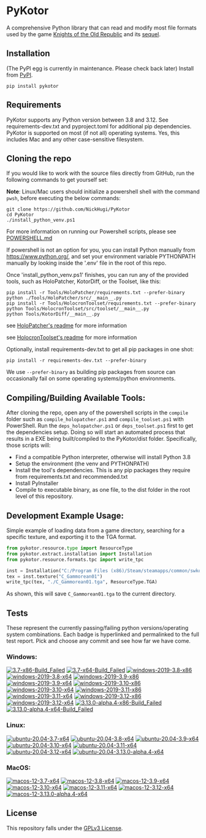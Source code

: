 
PyKotor
=======
A comprehensive Python library that can read and modify most file formats used by the game [Knights of the Old Republic](https://en.wikipedia.org/wiki/Star_Wars:_Knights_of_the_Old_Republic_(video_game)) and its [sequel](https://en.wikipedia.org/wiki/Star_Wars_Knights_of_the_Old_Republic_II:_The_Sith_Lords).

## Installation
(The PyPI egg is currently in maintenance. Please check back later) Install from [PyPI](https://pypi.org/project/PyKotor/).
```commandline
pip install pykotor
```

## Requirements
PyKotor supports any Python version between 3.8 and 3.12. See requirements-dev.txt and pyproject.toml for additional pip dependencies.
PyKotor is supported on most (if not all) operating systems. Yes, this includes Mac and any other case-sensitive filesystem.

## Cloning the repo
If you would like to work with the source files directly from GitHub, run the following commands to get yourself set:

**Note**: Linux/Mac users should initialize a powershell shell with the command `pwsh`, before executing the below commands:

```commandline
git clone https://github.com/NickHugi/PyKotor
cd PyKotor
./install_python_venv.ps1
```
For more information on running our Powershell scripts, please see [POWERSHELL.md](https://github.com/NickHugi/PyKotor/blob/master/POWERSHELL.md)

If powershell is not an option for you, you can install Python manually from https://www.python.org/, and set your environment variable PYTHONPATH manually by looking inside the '.env' file in the root of this repo.


Once 'install_python_venv.ps1' finishes, you can run any of the provided tools, such as HoloPatcher, KotorDiff, or the Toolset, like this:
```commandline
pip install -r Tools/HoloPatcher/requirements.txt --prefer-binary
python ./Tools/HoloPatcher/src/__main__.py
pip install -r Tools/HolocronToolset/requirements.txt --prefer-binary
python Tools/HolocronToolset/src/toolset/__main__.py
python Tools/KotorDiff/__main__.py
```

see [HoloPatcher's readme](https://github.com/NickHugi/PyKotor/tree/master/Tools/HoloPatcher#readme) for more information

see [HolocronToolset's readme](https://github.com/NickHugi/PyKotor/tree/master/Tools/HolocronToolset#readme) for more information

Optionally, install requirements-dev.txt to get all pip packages in one shot:
```commandline
pip install -r requirements-dev.txt --prefer-binary
```
We use `--prefer-binary` as building pip packages from source can occasionally fail on some operating systems/python environments.

## Compiling/Building Available Tools:
After cloning the repo, open any of the powershell scripts in the `compile` folder such as `compile_holopatcher.ps1` and `compile_toolset.ps1` with PowerShell. Run the `deps_holopatcher.ps1` or `deps_toolset.ps1` first to get the dependencies setup. Doing so will start an automated process that results in a EXE being built/compiled to the PyKotor/dist folder. Specifically, those scripts will:
- Find a compatible Python interpreter, otherwise will install Python 3.8
- Setup the environment (the venv and PYTHONPATH)
- Install the tool's dependencies. This is any pip packages they require from requirements.txt and recommended.txt
- Install PyInstaller
- Compile to executable binary, as one file, to the dist folder in the root level of this repository.


## Development Example Usage:
Simple example of loading data from a game directory, searching for a specific texture, and exporting it to the TGA format.
```python
from pykotor.resource.type import ResourceType
from pykotor.extract.installation import Installation
from pykotor.resource.formats.tpc import write_tpc

inst = Installation("C:/Program Files (x86)/Steam/steamapps/common/swkotor")
tex = inst.texture("C_Gammorean01")
write_tpc(tex, "./C_Gammorean01.tga", ResourceType.TGA)
```
As shown, this will save `C_Gammorean01.tga` to the current directory.

## Tests

These represent the currently passing/failing python versions/operating system combinations. Each badge is hyperlinked and permalinked to the full test report. Pick and choose any commit and see how far we have come.

### Windows:

<!-- WINDOWS-BADGES-START -->
[![3.7-x86-Build_Failed](https://img.shields.io/badge/3.7--x86_Build_Failed-lightgrey)](https://github.com/NickHugi/PyKotor/actions/runs/8088641806)
[![3.7-x64-Build_Failed](https://img.shields.io/badge/3.7--x64_Build_Failed-lightgrey)](https://github.com/NickHugi/PyKotor/actions/runs/8088641806)
[![windows-2019-3.8-x86](https://img.shields.io/badge/build-3.8--x86_Passing_631-brightgreen?style=plastic&logo=simple-icons&logoColor=%23FF5e34&label=9&labelColor=%23c71818&color=%232f991a)](https://github.com/NickHugi/PyKotor/blob/3ccf2c539e0daa2f601ed4ba69b3e6a1384912f9/tests/results/pytest_report_windows-2019_3.8_x86/pytest_report.html)
[![windows-2019-3.8-x64](https://img.shields.io/badge/build-3.8--x64_Passing_631-brightgreen?style=plastic&logo=simple-icons&logoColor=%23FF5e34&label=9&labelColor=%23c71818&color=%232f991a)](https://github.com/NickHugi/PyKotor/blob/3ccf2c539e0daa2f601ed4ba69b3e6a1384912f9/tests/results/pytest_report_windows-2019_3.8_x64/pytest_report.html)
[![windows-2019-3.9-x86](https://img.shields.io/badge/build-3.9--x86_Passing_631-brightgreen?style=plastic&logo=simple-icons&logoColor=%23FF5e34&label=9&labelColor=%23c71818&color=%232f991a)](https://github.com/NickHugi/PyKotor/blob/3ccf2c539e0daa2f601ed4ba69b3e6a1384912f9/tests/results/pytest_report_windows-2019_3.9_x86/pytest_report.html)
[![windows-2019-3.9-x64](https://img.shields.io/badge/build-3.9--x64_Passing_631-brightgreen?style=plastic&logo=simple-icons&logoColor=%23FF5e34&label=9&labelColor=%23c71818&color=%232f991a)](https://github.com/NickHugi/PyKotor/blob/3ccf2c539e0daa2f601ed4ba69b3e6a1384912f9/tests/results/pytest_report_windows-2019_3.9_x64/pytest_report.html)
[![windows-2019-3.10-x86](https://img.shields.io/badge/build-3.10--x86_Passing_631-brightgreen?style=plastic&logo=simple-icons&logoColor=%23FF5e34&label=9&labelColor=%23c71818&color=%232f991a)](https://github.com/NickHugi/PyKotor/blob/3ccf2c539e0daa2f601ed4ba69b3e6a1384912f9/tests/results/pytest_report_windows-2019_3.10_x86/pytest_report.html)
[![windows-2019-3.10-x64](https://img.shields.io/badge/build-3.10--x64_Passing_631-brightgreen?style=plastic&logo=simple-icons&logoColor=%23FF5e34&label=9&labelColor=%23c71818&color=%232f991a)](https://github.com/NickHugi/PyKotor/blob/3ccf2c539e0daa2f601ed4ba69b3e6a1384912f9/tests/results/pytest_report_windows-2019_3.10_x64/pytest_report.html)
[![windows-2019-3.11-x86](https://img.shields.io/badge/build-3.11--x86_Passing_631-brightgreen?style=plastic&logo=simple-icons&logoColor=%23FF5e34&label=9&labelColor=%23c71818&color=%232f991a)](https://github.com/NickHugi/PyKotor/blob/3ccf2c539e0daa2f601ed4ba69b3e6a1384912f9/tests/results/pytest_report_windows-2019_3.11_x86/pytest_report.html)
[![windows-2019-3.11-x64](https://img.shields.io/badge/build-3.11--x64_Passing_631-brightgreen?style=plastic&logo=simple-icons&logoColor=%23FF5e34&label=9&labelColor=%23c71818&color=%232f991a)](https://github.com/NickHugi/PyKotor/blob/3ccf2c539e0daa2f601ed4ba69b3e6a1384912f9/tests/results/pytest_report_windows-2019_3.11_x64/pytest_report.html)
[![windows-2019-3.12-x86](https://img.shields.io/badge/build-3.12--x86_Passing_631-brightgreen?style=plastic&logo=simple-icons&logoColor=%23FF5e34&label=9&labelColor=%23c71818&color=%232f991a)](https://github.com/NickHugi/PyKotor/blob/3ccf2c539e0daa2f601ed4ba69b3e6a1384912f9/tests/results/pytest_report_windows-2019_3.12_x86/pytest_report.html)
[![windows-2019-3.12-x64](https://img.shields.io/badge/build-3.12--x64_Passing_631-brightgreen?style=plastic&logo=simple-icons&logoColor=%23FF5e34&label=9&labelColor=%23c71818&color=%232f991a)](https://github.com/NickHugi/PyKotor/blob/3ccf2c539e0daa2f601ed4ba69b3e6a1384912f9/tests/results/pytest_report_windows-2019_3.12_x64/pytest_report.html)
[![3.13.0-alpha.4-x86-Build_Failed](https://img.shields.io/badge/3.13.0--alpha.4--x86_Build_Failed-lightgrey)](https://github.com/NickHugi/PyKotor/actions/runs/8088641806)
[![3.13.0-alpha.4-x64-Build_Failed](https://img.shields.io/badge/3.13.0--alpha.4--x64_Build_Failed-lightgrey)](https://github.com/NickHugi/PyKotor/actions/runs/8088641806)
<!-- WINDOWS-BADGES-END -->

### Linux:

<!-- LINUX-BADGES-START -->
[![ubuntu-20.04-3.7-x64](https://img.shields.io/badge/build-3.7--x64_Passing_0-brightgreen?style=plastic&logo=simple-icons&logoColor=%23FF5e34&label=1&labelColor=%23c71818&color=%232f991a)](https://github.com/NickHugi/PyKotor/blob/3ccf2c539e0daa2f601ed4ba69b3e6a1384912f9/tests/results/pytest_report_ubuntu-20.04_3.7_x64/pytest_report.html)
[![ubuntu-20.04-3.8-x64](https://img.shields.io/badge/build-3.8--x64_Passing_631-brightgreen?style=plastic&logo=simple-icons&logoColor=%23FF5e34&label=9&labelColor=%23c71818&color=%232f991a)](https://github.com/NickHugi/PyKotor/blob/3ccf2c539e0daa2f601ed4ba69b3e6a1384912f9/tests/results/pytest_report_ubuntu-20.04_3.8_x64/pytest_report.html)
[![ubuntu-20.04-3.9-x64](https://img.shields.io/badge/build-3.9--x64_Passing_631-brightgreen?style=plastic&logo=simple-icons&logoColor=%23FF5e34&label=9&labelColor=%23c71818&color=%232f991a)](https://github.com/NickHugi/PyKotor/blob/3ccf2c539e0daa2f601ed4ba69b3e6a1384912f9/tests/results/pytest_report_ubuntu-20.04_3.9_x64/pytest_report.html)
[![ubuntu-20.04-3.10-x64](https://img.shields.io/badge/build-3.10--x64_Passing_631-brightgreen?style=plastic&logo=simple-icons&logoColor=%23FF5e34&label=9&labelColor=%23c71818&color=%232f991a)](https://github.com/NickHugi/PyKotor/blob/3ccf2c539e0daa2f601ed4ba69b3e6a1384912f9/tests/results/pytest_report_ubuntu-20.04_3.10_x64/pytest_report.html)
[![ubuntu-20.04-3.11-x64](https://img.shields.io/badge/build-3.11--x64_Passing_631-brightgreen?style=plastic&logo=simple-icons&logoColor=%23FF5e34&label=9&labelColor=%23c71818&color=%232f991a)](https://github.com/NickHugi/PyKotor/blob/3ccf2c539e0daa2f601ed4ba69b3e6a1384912f9/tests/results/pytest_report_ubuntu-20.04_3.11_x64/pytest_report.html)
[![ubuntu-20.04-3.12-x64](https://img.shields.io/badge/build-3.12--x64_Passing_631-brightgreen?style=plastic&logo=simple-icons&logoColor=%23FF5e34&label=9&labelColor=%23c71818&color=%232f991a)](https://github.com/NickHugi/PyKotor/blob/3ccf2c539e0daa2f601ed4ba69b3e6a1384912f9/tests/results/pytest_report_ubuntu-20.04_3.12_x64/pytest_report.html)
[![ubuntu-20.04-3.13.0-alpha.4-x64](https://img.shields.io/badge/build-3.13.0--alpha.4--x64_Passing_33-brightgreen?style=plastic&logo=simple-icons&logoColor=%23FF5e34&label=50&labelColor=%23c71818&color=%232f991a)](https://github.com/NickHugi/PyKotor/blob/3ccf2c539e0daa2f601ed4ba69b3e6a1384912f9/tests/results/pytest_report_ubuntu-20.04_3.13.0-alpha.4_x64/pytest_report.html)
<!-- LINUX-BADGES-END -->

### MacOS:

<!-- MACOS-BADGES-START -->
[![macos-12-3.7-x64](https://img.shields.io/badge/build-3.7--x64_Passing_0-brightgreen?style=plastic&logo=simple-icons&logoColor=%23FF5e34&label=1&labelColor=%23c71818&color=%232f991a)](https://github.com/NickHugi/PyKotor/blob/3ccf2c539e0daa2f601ed4ba69b3e6a1384912f9/tests/results/pytest_report_macos-12_3.7_x64/pytest_report.html)
[![macos-12-3.8-x64](https://img.shields.io/badge/build-3.8--x64_Passing_627-brightgreen?style=plastic&logo=simple-icons&logoColor=%23FF5e34&label=13&labelColor=%23c71818&color=%232f991a)](https://github.com/NickHugi/PyKotor/blob/3ccf2c539e0daa2f601ed4ba69b3e6a1384912f9/tests/results/pytest_report_macos-12_3.8_x64/pytest_report.html)
[![macos-12-3.9-x64](https://img.shields.io/badge/build-3.9--x64_Passing_627-brightgreen?style=plastic&logo=simple-icons&logoColor=%23FF5e34&label=13&labelColor=%23c71818&color=%232f991a)](https://github.com/NickHugi/PyKotor/blob/3ccf2c539e0daa2f601ed4ba69b3e6a1384912f9/tests/results/pytest_report_macos-12_3.9_x64/pytest_report.html)
[![macos-12-3.10-x64](https://img.shields.io/badge/build-3.10--x64_Passing_627-brightgreen?style=plastic&logo=simple-icons&logoColor=%23FF5e34&label=13&labelColor=%23c71818&color=%232f991a)](https://github.com/NickHugi/PyKotor/blob/3ccf2c539e0daa2f601ed4ba69b3e6a1384912f9/tests/results/pytest_report_macos-12_3.10_x64/pytest_report.html)
[![macos-12-3.11-x64](https://img.shields.io/badge/build-3.11--x64_Passing_627-brightgreen?style=plastic&logo=simple-icons&logoColor=%23FF5e34&label=13&labelColor=%23c71818&color=%232f991a)](https://github.com/NickHugi/PyKotor/blob/3ccf2c539e0daa2f601ed4ba69b3e6a1384912f9/tests/results/pytest_report_macos-12_3.11_x64/pytest_report.html)
[![macos-12-3.12-x64](https://img.shields.io/badge/build-3.12--x64_Passing_627-brightgreen?style=plastic&logo=simple-icons&logoColor=%23FF5e34&label=13&labelColor=%23c71818&color=%232f991a)](https://github.com/NickHugi/PyKotor/blob/3ccf2c539e0daa2f601ed4ba69b3e6a1384912f9/tests/results/pytest_report_macos-12_3.12_x64/pytest_report.html)
[![macos-12-3.13.0-alpha.4-x64](https://img.shields.io/badge/build-3.13.0--alpha.4--x64_Passing_33-brightgreen?style=plastic&logo=simple-icons&logoColor=%23FF5e34&label=50&labelColor=%23c71818&color=%232f991a)](https://github.com/NickHugi/PyKotor/blob/3ccf2c539e0daa2f601ed4ba69b3e6a1384912f9/tests/results/pytest_report_macos-12_3.13.0-alpha.4_x64/pytest_report.html)
<!-- MACOS-BADGES-END -->

## License
This repository falls under the [GPLv3 License](https://github.com/NickHugi/PyKotor/blob/master/LICENSE).












